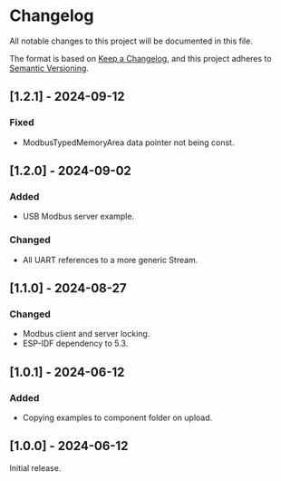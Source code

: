# Changelog
All notable changes to this project will be documented in this file.

The format is based on [Keep a Changelog](https://keepachangelog.com/en/1.0.0/),
and this project adheres to [Semantic Versioning](https://semver.org/spec/v2.0.0.html).

## [1.2.1] - 2024-09-12
### Fixed
- ModbusTypedMemoryArea data pointer not being const.

## [1.2.0] - 2024-09-02
### Added
- USB Modbus server example.

### Changed
- All UART references to a more generic Stream.

## [1.1.0] - 2024-08-27
### Changed
- Modbus client and server locking.
- ESP-IDF dependency to 5.3.

## [1.0.1] - 2024-06-12
### Added
- Copying examples to component folder on upload.

## [1.0.0] - 2024-06-12
Initial release.